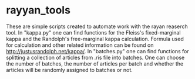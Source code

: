 # rayyan_tools
These are simple scripts created to automate work with the rayan reaserch tool.
In "kappa.py" one can find functions for the Fleiss's fixed-marginal kappa and the Randolph's free-marginal kappa calculation. Formula used for calculation and other related information can be found on http://justusrandolph.net/kappa/.
In "batches.py" one can find functions for splitting a collection of articles from .ris file into batches. One can choose the number of batches, the number of articles per batch and whether the articles will be randomly assigned to batches or not.  

